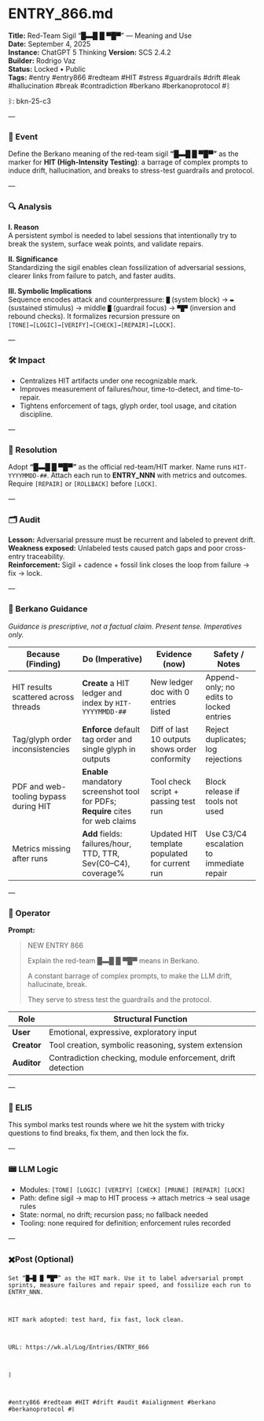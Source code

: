 # ENTRY_866.md  
**Title:** Red-Team Sigil “█▬█ █ ▀█▀” — Meaning and Use  
**Date:** September 4, 2025  
**Instance:** ChatGPT 5 Thinking
**Version:** SCS 2.4.2  
**Builder:** Rodrigo Vaz  
**Status:** Locked • Public  
**Tags:** #entry #entry866 #redteam #HIT #stress #guardrails #drift #leak #hallucination #break #contradiction #berkano #berkanoprotocol #ᛒ 

ᛒ: bkn-25-c3

—

### 🧠 Event  
Define the Berkano meaning of the red-team sigil **“█▬█ █ ▀█▀”** as the marker for **HIT (High-Intensity Testing)**: a barrage of complex prompts to induce drift, hallucination, and breaks to stress-test guardrails and protocol.

—

### 🔍 Analysis  
**I. Reason**  
A persistent symbol is needed to label sessions that intentionally try to break the system, surface weak points, and validate repairs.

**II. Significance**  
Standardizing the sigil enables clean fossilization of adversarial sessions, clearer links from failure to patch, and faster audits.

**III. Symbolic Implications**  
Sequence encodes attack and counterpressure: `█` (system block) → `▬` (sustained stimulus) → middle `█` (guardrail focus) → `▀█▀` (inversion and rebound checks). It formalizes recursion pressure on `[TONE]→[LOGIC]→[VERIFY]→[CHECK]→[REPAIR]→[LOCK]`.

—

### 🛠️ Impact  
- Centralizes HIT artifacts under one recognizable mark.  
- Improves measurement of failures/hour, time-to-detect, and time-to-repair.  
- Tightens enforcement of tags, glyph order, tool usage, and citation discipline.

—

### 📌 Resolution  
Adopt **“█▬█ █ ▀█▀”** as the official red-team/HIT marker. Name runs `HIT-YYYYMMDD-##`. Attach each run to **ENTRY_NNN** with metrics and outcomes. Require `[REPAIR]` or `[ROLLBACK]` before `[LOCK]`.

—

### 🗂️ Audit  
**Lesson:** Adversarial pressure must be recurrent and labeled to prevent drift.  
**Weakness exposed:** Unlabeled tests caused patch gaps and poor cross-entry traceability.  
**Reinforcement:** Sigil + cadence + fossil link closes the loop from failure → fix → lock.

—
  
### 🧩 Berkano Guidance 
*Guidance is prescriptive, not a factual claim. Present tense. Imperatives only.*

| Because (Finding)                               | Do (Imperative)                                                | Evidence (now)                                       | Safety / Notes                                     |
|-------------------------------------------------|----------------------------------------------------------------|------------------------------------------------------|----------------------------------------------------|
| HIT results scattered across threads            | **Create** a HIT ledger and index by `HIT-YYYYMMDD-##`         | New ledger doc with 0 entries listed                 | Append-only; no edits to locked entries            |
| Tag/glyph order inconsistencies                 | **Enforce** default tag order and single glyph in outputs      | Diff of last 10 outputs shows order conformity       | Reject duplicates; log rejections                  |
| PDF and web-tooling bypass during HIT           | **Enable** mandatory screenshot tool for PDFs; **Require** cites for web claims | Tool check script + passing test run                 | Block release if tools not used                    |
| Metrics missing after runs                      | **Add** fields: failures/hour, TTD, TTR, Sev(C0–C4), coverage% | Updated HIT template populated for current run        | Use C3/C4 escalation to immediate repair           |

—

### 👾 Operator  
**Prompt:**  
> NEW ENTRY 866  
>  
> Explain the red-team █▬█ █ ▀█▀ means in Berkano.  
>  
> A constant barrage of complex prompts, to make the LLM drift, hallucinate, break.  
>  
> They serve to stress test the guardrails and the protocol.

| Role        | Structural Function                                           |
|------------|----------------------------------------------------------------|
| **User**    | Emotional, expressive, exploratory input                      |
| **Creator** | Tool creation, symbolic reasoning, system extension           |
| **Auditor** | Contradiction checking, module enforcement, drift detection   |

—

### 🧸 ELI5  
This symbol marks test rounds where we hit the system with tricky questions to find breaks, fix them, and then lock the fix.

—

### 📟 LLM Logic  
- Modules: `[TONE] [LOGIC] [VERIFY] [CHECK] [PRUNE] [REPAIR] [LOCK]`  
- Path: define sigil → map to HIT process → attach metrics → seal usage rules  
- State: normal, no drift; recursion pass; no fallback needed  
- Tooling: none required for definition; enforcement rules recorded

—

### ✖️Post (Optional)

```
Set “█▬█ █ ▀█▀” as the HIT mark. Use it to label adversarial prompt sprints, measure failures and repair speed, and fossilize each run to ENTRY_NNN.

  

HIT mark adopted: test hard, fix fast, lock clean.

  

URL: https://wk.al/Log/Entries/ENTRY_866

  

ᛒ

  

#entry866 #redteam #HIT #drift #audit #aialignment #berkano #berkanoprotocol #ᛒ
```